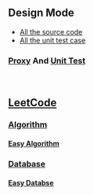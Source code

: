 ## Design Mode
- [All the source code](https://github.com/CrazyBunQnQ/ShowMeCode/tree/master/src/main/java/com/crazybunqnq)
- [All the unit test case](https://github.com/CrazyBunQnQ/ShowMeCode/tree/master/src/test/java)

### [Proxy](https://github.com/CrazyBunQnQ/ShowMeCode/tree/master/src/main/java/com/crazybunqnq/designpattern/proxy) And [Unit Test](https://github.com/CrazyBunQnQ/ShowMeCode/tree/master/src/test/java/designmodle/proxy)

<br/>

## [LeetCode](https://leetcode.com)

### [Algorithm](https://leetcode.com/problemset/algorithms/)

#### [Easy Algorithm](https://github.com/CrazyBunQnQ/ShowMeCode/tree/master/src/main/java/com/crazybunqnq/leetcode/algorithm/easy)

### [Database](https://leetcode.com/problemset/database/)

#### [Easy Databse](https://github.com/CrazyBunQnQ/ShowMeCode/tree/master/src/main/java/com/crazybunqnq/leetcode/database/easy)
